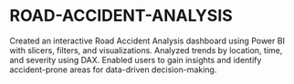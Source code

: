 # ROAD-ACCIDENT-ANALYSIS
Created an interactive Road Accident Analysis dashboard using Power BI with slicers, filters, and visualizations. Analyzed trends by location, time, and severity using DAX. Enabled users to gain insights and identify accident-prone areas for data-driven decision-making.
